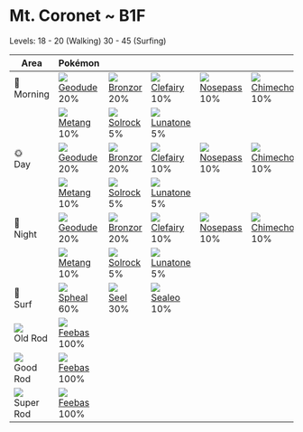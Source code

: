 # Mt. Coronet ~ B1F
Levels: 18 - 20 (Walking) 30 - 45 (Surfing)

Area                         | Pokémon                         | &nbsp;                          | &nbsp;                          | &nbsp;                          | &nbsp;                          | &nbsp;                          
---                          | ---                             | ---                             | ---                             | ---                             | ---                             | ---                             
🌅<br>Morning                 | ![][074]<br> [Geodude]<br> 20% | ![][436]<br> [Bronzor]<br> 20% | ![][035]<br> [Clefairy]<br> 10%| ![][299]<br> [Nosepass]<br> 10%| ![][358]<br> [Chimecho]<br> 10%| ![][041]<br> [Zubat]<br> 10%   
&nbsp;                       | ![][375]<br> [Metang]<br> 10%  | ![][338]<br> [Solrock]<br> 5%  | ![][337]<br> [Lunatone]<br> 5% 
🌞<br>Day                     | ![][074]<br> [Geodude]<br> 20% | ![][436]<br> [Bronzor]<br> 20% | ![][035]<br> [Clefairy]<br> 10%| ![][299]<br> [Nosepass]<br> 10%| ![][358]<br> [Chimecho]<br> 10%| ![][041]<br> [Zubat]<br> 10%   
&nbsp;                       | ![][375]<br> [Metang]<br> 10%  | ![][338]<br> [Solrock]<br> 5%  | ![][337]<br> [Lunatone]<br> 5% 
🌙<br>Night                   | ![][074]<br> [Geodude]<br> 20% | ![][436]<br> [Bronzor]<br> 20% | ![][035]<br> [Clefairy]<br> 10%| ![][299]<br> [Nosepass]<br> 10%| ![][358]<br> [Chimecho]<br> 10%| ![][041]<br> [Zubat]<br> 10%   
&nbsp;                       | ![][375]<br> [Metang]<br> 10%  | ![][338]<br> [Solrock]<br> 5%  | ![][337]<br> [Lunatone]<br> 5% 
🌊<br> Surf                   | ![][363]<br> [Spheal]<br> 60%  | ![][086]<br> [Seel]<br> 30%    | ![][364]<br> [Sealeo]<br> 10%  
![][old-rod]<br> Old Rod     | ![][349]<br> [Feebas]<br> 100% 
![][good-rod]<br> Good Rod   | ![][349]<br> [Feebas]<br> 100% 
![][super-rod]<br> Super Rod | ![][349]<br> [Feebas]<br> 100% 


[Clefairy]: /pokemon_changes/035/
[Zubat]: /pokemon_changes/041/
[Geodude]: /pokemon_changes/074/
[Seel]: /pokemon_changes/086/
[Nosepass]: /pokemon_changes/299/
[Lunatone]: /pokemon_changes/337/
[Solrock]: /pokemon_changes/338/
[Feebas]: /pokemon_changes/349/
[Chimecho]: /pokemon_changes/358/
[Spheal]: /pokemon_changes/363/
[Sealeo]: /pokemon_changes/364/
[Metang]: /pokemon_changes/375/
[Bronzor]: /pokemon_changes/436/
[good-rod]: /img/items/good-rod.png
[old-rod]: /img/items/old-rod.png
[super-rod]: /img/items/super-rod.png
[035]: /img/pokemon/035.png
[041]: /img/pokemon/041.png
[074]: /img/pokemon/074.png
[086]: /img/pokemon/086.png
[299]: /img/pokemon/299.png
[337]: /img/pokemon/337.png
[338]: /img/pokemon/338.png
[349]: /img/pokemon/349.png
[358]: /img/pokemon/358.png
[363]: /img/pokemon/363.png
[364]: /img/pokemon/364.png
[375]: /img/pokemon/375.png
[436]: /img/pokemon/436.png
